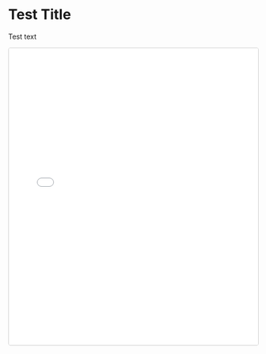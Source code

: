 # Test Title
Test text
<iframe
  src="/static/export-obsidian-canvas/canvas/Full-Timeline-Container.html"
  width="100%"
  height="600"
  style="border:1px solid #ccc; border-radius:4px;"
></iframe>